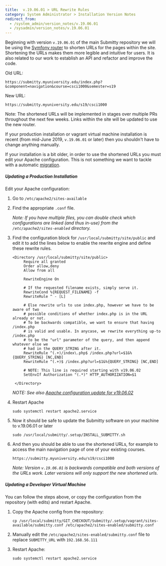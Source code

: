 ```yaml
---
title:  v.19.06.01 > URL Rewrite Rules
category: System Administrator > Installation Version Notes
redirect_from:
  - /system_admin/version_notes/v.19.06.01
  - /sysadmin/version_notes/v.19.06.01
---
```


Beginning with version `v.19.06.01` of the main Submitty repository we
will be using the [Symfony router](https://symfony.com/) to shorten
URLs for the pages within the site.  Shortening the URLs makes them
more legible and intuitive for users.  It is also related to our work
to establish an API and refactor and improve the code.

Old URL:

```
https://submitty.myuniversity.edu/index.php?&component=navigation&course=csci1000&semester=s19
```

New URL:

```
https://submitty.myuniversity.edu/s19/csci1000
```

Note: The shortened URLs will be implemented in stages over multiple
PRs throughout the next few weeks.  Links within the site will be
updated to use the new router.

If your production installation or vagrant virtual machine
installation is recent (from mid-June 2019, `v.19.06.01` or later) then you
shouldn't have to change anything manually.

If your installation is a bit older, in order to use the shortened
URLs you must edit your Apache configuration.  This is not something
we want to tackle with a automatic [migration](/developer/migrations).


##### Updating a Production Installation

Edit your Apache configuration:

1. Go to `/etc/apache2/sites-available`

2. Find the appropriate `.conf` file.

   _Note: If you have multiple files, you can double check which
   configurations are linked (and thus in-use) from the
   `/etc/apache2/sites-enabled` directory._

3. Find the configuration block for `/usr/local/submitty/site/public`
   and edit it to add the lines below to enable the rewrite engine and
   define these rewrite rules.

   ```
   <Directory /usr/local/submitty/site/public>
        Require all granted
        Order allow,deny
        Allow from all

        RewriteEngine On

        # If the requested filename exists, simply serve it.                                             
        RewriteCond %{REQUEST_FILENAME} -f
        RewriteRule ^ - [L]

        # Else rewrite urls to use index.php, however we have to be aware of two                         
        # possible conditions of whether index.php is in the URL already or not.                         
        # To be backwards compatible, we want to ensure that having /index.php                           
        # is valid and usable. In anycase, we rewrite everything up-to /index.php                        
        # to be the "url" parameter of the query, and then append whatever else we                       
        # had in the QUERY_STRING after it.                                                              
        RewriteRule ^(.+)/index\.php$ /index.php?url=$1&%{QUERY_STRING} [NC,END]
        RewriteRule ^(.+)$ /index.php?url=$1&%{QUERY_STRING} [NC,END]

        # NOTE: This line is required starting with v19.06.02
        SetEnvIf Authorization "(.*)" HTTP_AUTHORIZATION=$1

    </Directory>
    ```

    _NOTE: See also [Apache configuration update for v19.06.02](v19.06.02)_

4.  Restart Apache

    ```
    sudo systemctl restart apache2.service
    ```


5.  Now it should be safe to update the Submitty software on your
    machine to v.19.06.01 or later

    ```
    sudo /usr/local/submitty/.setup/INSTALL_SUBMITTY.sh
    ```


6.  And then you should be able to use the shortened URLs, for example to
    access the main navigation page of one of your existing courses.

    ```
    https://submitty.myuniversity.edu/s19/csci1000
    ```

    _Note: Version `v.19.06.01` is backwards compatible and both versions
    of the URLs work.  Later versions will only support the new
    shortened urls._



##### Updating a Developer Virtual Machine

You can follow the steps above, or copy the configuration from
the repository (with edits) and restart Apache.

1. Copy the Apache config from the repository:

   ```
   cp /usr/local/submitty/GIT_CHECKOUT/Submitty/.setup/vagrant/sites-available/submitty.conf /etc/apache2/sites-enabled/submitty.conf 
   ```


2. Manually edit the `/etc/apache2/sites-enabled/submitty.conf` file to replace `SUBMITTY_URL` with  `192.168.56.111`


3. Restart Apache:

   ```
   sudo systemctl restart apache2.service
   ```

